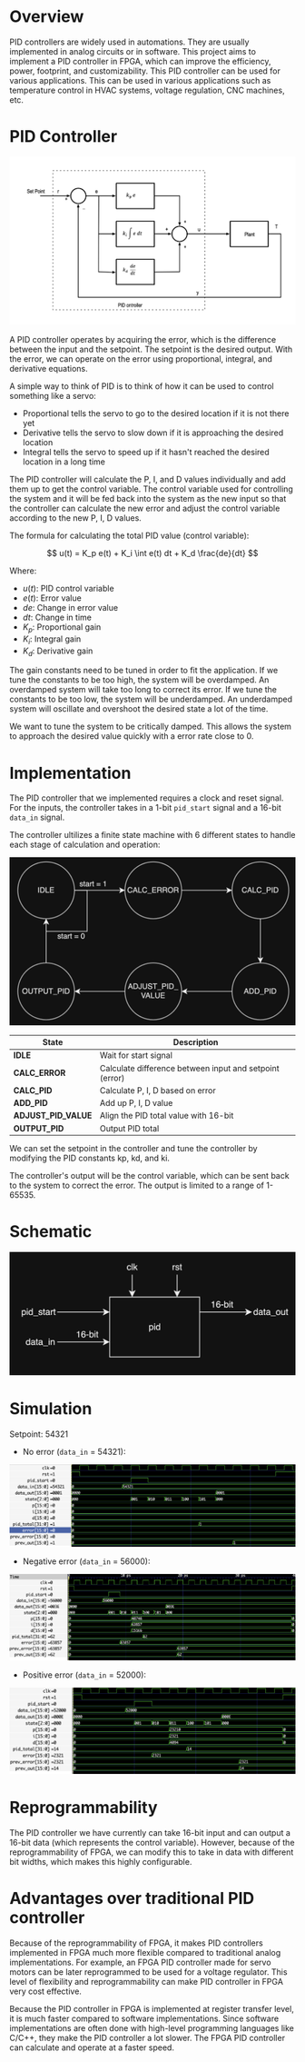 # Overview

PID controllers are widely used in automations. They are usually implemented in analog circuits or in software. This project aims to implement a PID controller in FPGA, which can improve the efficiency, power, footprint, and customizability. This PID controller can be used for various applications. This can be used in various applications such as temperature control in HVAC systems, voltage regulation, CNC machines, etc.

# PID Controller

![pid diagram](../img/pid-diagram.png)

A PID controller operates by acquiring the error, which is the difference between the input and the setpoint. The setpoint is the desired output. With the error, we can operate on the error using proportional, integral, and derivative equations.

A simple way to think of PID is to think of how it can be used to control something like a servo:
- Proportional tells the servo to go to the desired location if it is not there yet
- Derivative tells the servo to slow down if it is approaching the desired location
- Integral tells the servo to speed up if it hasn't reached the desired location in a long time

The PID controller will calculate the P, I, and D values individually and add them up to get the control variable. The control variable used for controlling the system and it will be fed back into the system as the new input so that the controller can calculate the new error and adjust the control variable according to the new P, I, D values.

The formula for calculating the total PID value (control variable):

$$
u(t) = K_p e(t) + K_i \int e(t) dt + K_d \frac{de}{dt}
$$

Where:
- $u(t)$: PID control variable
- $e(t)$: Error value
- $de$: Change in error value 
- $dt$: Change in time
- $K_p$: Proportional gain
- $K_i$: Integral gain
- $K_d$: Derivative gain

The gain constants need to be tuned in order to fit the application. If we tune the constants to be too high, the system will be overdamped. An overdamped system will take too long to correct its error. If we tune the constants to be too low, the system will be underdamped. An underdamped system will oscillate and overshoot the desired state a lot of the time.

We want to tune the system to be critically damped. This allows the system to approach the desired value quickly with a error rate close to 0.

# Implementation

The PID controller that we implemented requires a clock and reset signal. For the inputs, the controller takes in a 1-bit `pid_start` signal and a 16-bit `data_in` signal.

The controller ultilizes a finite state machine with 6 different states to handle each stage of calculation and operation:

![states diagram](../img/states.png)

| State | Description |
| --- | --- |
| **IDLE** | Wait for start signal |
| **CALC_ERROR** | Calculate difference between input and setpoint (error) |
| **CALC_PID** | Calculate P, I, D based on error |
| **ADD_PID** | Add up P, I, D value |
| **ADJUST_PID_VALUE** | Align the PID total value with 16-bit |
| **OUTPUT_PID** | Output PID total |

We can set the setpoint in the controller and tune the controller by modifying the PID constants kp, kd, and ki.

The controller's output will be the control variable, which can be sent back to the system to correct the error. The output is limited to a range of 1-65535.

# Schematic

![schematic](../img/schematic.png)

# Simulation

Setpoint: 54321

- No error (`data_in` = 54321):

![no error simulation](../img/no-error-sim.png)

- Negative error (`data_in` = 56000):

![negative error simulation](../img/neg-error-sim.png)

- Positive error (`data_in` = 52000):

![positive error simulation](../img/pos-error-sim.png)

# Reprogrammability

The PID controller we have currently can take 16-bit input and can output a 16-bit data (which represents the control variable). However, because of the reprogrammability of FPGA, we can modify this to take in data with different bit widths, which makes this highly configurable.

# Advantages over traditional PID controller

Because of the reprogrammability of FPGA, it makes PID controllers implemented in FPGA much more flexible compared to traditional analog implementations. For example, an FPGA PID controller made for servo motors can be later reprogrammed to be used for a voltage regulator. This level of flexibility and reprogrammability can make PID controller in FPGA very cost effective. 

Because the PID controller in FPGA is implemented at register transfer level, it is much faster compared to software implementations. Since software implementations are often done with high-level programming languages like C/C++, they make the PID controller a lot slower. The FPGA PID controller can calculate and operate at a faster speed.
